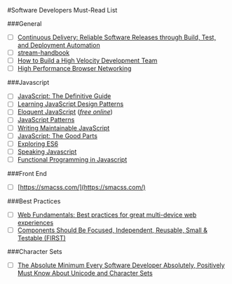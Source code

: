 #Software Developers Must-Read List


###General

- [ ] [Continuous Delivery: Reliable Software Releases through Build, Test, and Deployment Automation](http://smile.amazon.com/Continuous-Delivery-Deployment-Automation-Addison-Wesley/dp/0321601912/)
- [ ] [stream-handbook](https://github.com/substack/stream-handbook)
- [ ] [How to Build a High Velocity Development Team](https://medium.com/javascript-scene/how-to-build-a-high-velocity-development-team-4b2360d34021)
- [ ] [High Performance Browser Networking](http://chimera.labs.oreilly.com/books/1230000000545)

###Javascript

- [ ] [JavaScript: The Definitive Guide](http://www.amazon.com/JavaScript-Definitive-Guide-Activate-Guides/dp/0596805527/ref=sr_1_2?ie=UTF8&qid=1427192723&sr=8-2&keywords=JavaScript%3A+The+Definitive+Guide)
- [ ] [Learning JavaScript Design Patterns](http://addyosmani.com/resources/essentialjsdesignpatterns/book/)
- [ ] [Eloquent JavaScript](http://www.amazon.com/Eloquent-JavaScript-Modern-Introduction-Programming/dp/1593275846/ref=sr_1_1?ie=UTF8&qid=1427192750&sr=8-1&keywords=Eloquent+JavaScript) (*[free online](http://eloquentjavascript.net/)*)
- [ ] [JavaScript Patterns](http://www.amazon.com/JavaScript-Patterns-Stoyan-Stefanov/dp/0596806752)
- [ ] [Writing Maintainable JavaScript](http://www.amazon.com/Maintainable-JavaScript-Nicholas-C-Zakas/dp/1449327680/ref=sr_1_1?s=books&ie=UTF8&qid=1427192855&sr=1-1&keywords=Writing+Maintainable+JavaScript)
- [ ] [JavaScript: The Good Parts](http://www.amazon.com/JavaScript-Good-Parts-Douglas-Crockford/dp/0596517742/ref=sr_1_1?s=books&ie=UTF8&qid=1427192910&sr=1-1&keywords=JavaScript%3A+The+Good+Parts)
- [ ] [Exploring ES6](http://exploringjs.com/)
- [ ] [Speaking Javascript](http://speakingjs.com/es5/index.html)
- [ ] [Functional Programming in Javascript](http://www.amazon.com/Functional-Programming-JavaScript-Dan-Mantyla/dp/1784398225/ref=pd_sim_14_4?ie=UTF8&refRID=0TGVWR4T74JV8Q5RAVGY)

###Front End

- [ ] [https://smacss.com/](https://smacss.com/)


###Best Practices

- [ ] [Web Fundamentals: Best practices for great multi-device web experiences](https://developers.google.com/web/fundamentals/?hl=en)
- [ ] [Components Should Be Focused, Independent, Reusable, Small & Testable (FIRST)](http://addyosmani.com/first/)

###Character Sets

- [ ] [The Absolute Minimum Every Software Developer Absolutely, Positively Must Know About Unicode and Character Sets](http://www.joelonsoftware.com/articles/Unicode.html)